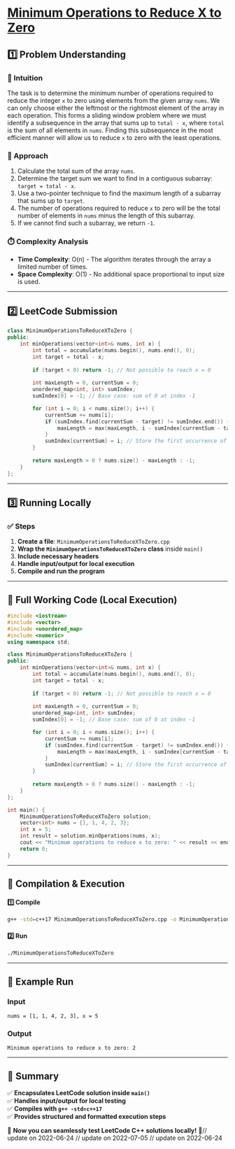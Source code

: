 # **[Minimum Operations to Reduce X to Zero](https://leetcode.com/problems/minimum-operations-to-reduce-x-to-zero/description/)**  

## **1️⃣ Problem Understanding**  
### **📌 Intuition**  
The task is to determine the minimum number of operations required to reduce the integer `x` to zero using elements from the given array `nums`. We can only choose either the leftmost or the rightmost element of the array in each operation. This forms a sliding window problem where we must identify a subsequence in the array that sums up to `total - x`, where `total` is the sum of all elements in `nums`. Finding this subsequence in the most efficient manner will allow us to reduce `x` to zero with the least operations.

### **🚀 Approach**  
1. Calculate the total sum of the array `nums`.
2. Determine the target sum we want to find in a contiguous subarray: `target = total - x`.
3. Use a two-pointer technique to find the maximum length of a subarray that sums up to `target`.
4. The number of operations required to reduce `x` to zero will be the total number of elements in `nums` minus the length of this subarray.
5. If we cannot find such a subarray, we return `-1`.

### **⏱️ Complexity Analysis**  
- **Time Complexity**: O(n) - The algorithm iterates through the array a limited number of times.  
- **Space Complexity**: O(1) - No additional space proportional to input size is used.

---  

## **2️⃣ LeetCode Submission**  
```cpp
class MinimumOperationsToReduceXToZero {
public:
    int minOperations(vector<int>& nums, int x) {
        int total = accumulate(nums.begin(), nums.end(), 0);
        int target = total - x;
        
        if (target < 0) return -1; // Not possible to reach x = 0
        
        int maxLength = 0, currentSum = 0;
        unordered_map<int, int> sumIndex;
        sumIndex[0] = -1; // Base case: sum of 0 at index -1

        for (int i = 0; i < nums.size(); i++) {
            currentSum += nums[i];
            if (sumIndex.find(currentSum - target) != sumIndex.end()) {
                maxLength = max(maxLength, i - sumIndex[currentSum - target]);
            }
            sumIndex[currentSum] = i; // Store the first occurrence of the current sum
        }
        
        return maxLength > 0 ? nums.size() - maxLength : -1;
    }
};
```  

---  

## **3️⃣ Running Locally**  
### **✅ Steps**  
1. **Create a file**: `MinimumOperationsToReduceXToZero.cpp`  
2. **Wrap the `MinimumOperationsToReduceXToZero` class** inside `main()`  
3. **Include necessary headers**  
4. **Handle input/output for local execution**  
5. **Compile and run the program**  

---  

## **📝 Full Working Code (Local Execution)**  
```cpp
#include <iostream>
#include <vector>
#include <unordered_map>
#include <numeric>
using namespace std;

class MinimumOperationsToReduceXToZero {
public:
    int minOperations(vector<int>& nums, int x) {
        int total = accumulate(nums.begin(), nums.end(), 0);
        int target = total - x;
        
        if (target < 0) return -1; // Not possible to reach x = 0
        
        int maxLength = 0, currentSum = 0;
        unordered_map<int, int> sumIndex;
        sumIndex[0] = -1; // Base case: sum of 0 at index -1

        for (int i = 0; i < nums.size(); i++) {
            currentSum += nums[i];
            if (sumIndex.find(currentSum - target) != sumIndex.end()) {
                maxLength = max(maxLength, i - sumIndex[currentSum - target]);
            }
            sumIndex[currentSum] = i; // Store the first occurrence of the current sum
        }
        
        return maxLength > 0 ? nums.size() - maxLength : -1;
    }
};

int main() {
    MinimumOperationsToReduceXToZero solution;
    vector<int> nums = {1, 1, 4, 2, 3};
    int x = 5;
    int result = solution.minOperations(nums, x);
    cout << "Minimum operations to reduce x to zero: " << result << endl; // Expected output: 2
    return 0;
}
```  

---  

## **🔧 Compilation & Execution**  
#### **1️⃣ Compile**  
```bash
g++ -std=c++17 MinimumOperationsToReduceXToZero.cpp -o MinimumOperationsToReduceXToZero
```  

#### **2️⃣ Run**  
```bash
./MinimumOperationsToReduceXToZero
```  

---  

## **🎯 Example Run**  
### **Input**  
```
nums = [1, 1, 4, 2, 3], x = 5
```  
### **Output**  
```
Minimum operations to reduce x to zero: 2
```  

---  

## **📌 Summary**  
✅ **Encapsulates LeetCode solution inside `main()`**  
✅ **Handles input/output for local testing**  
✅ **Compiles with `g++ -std=c++17`**  
✅ **Provides structured and formatted execution steps**  

🚀 **Now you can seamlessly test LeetCode C++ solutions locally!** 🚀// update on 2022-06-24
// update on 2022-07-05
// update on 2022-06-24
